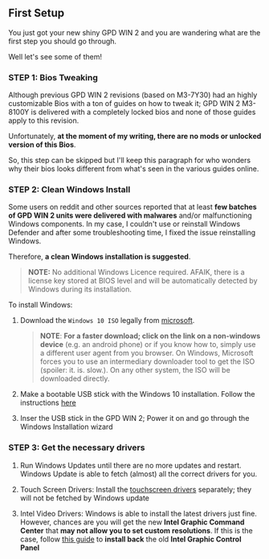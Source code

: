 ## First Setup

You just got your new shiny GPD WIN 2 and you are wandering what are the first step you should go through.

Well let's see some of them!



### STEP 1: Bios Tweaking

Although previous GPD WIN 2 revisions (based on M3-7Y30) had an highly customizable Bios with a ton of guides on how to tweak it; GPD WIN 2 M3-8100Y is delivered with a completely locked bios and none of those guides apply to this revision.

Unfortunately, **at the moment of my writing, there are no mods or unlocked version of this Bios**.

So, this step can be skipped but I'll keep this paragraph for who wonders why their bios looks different from what's seen in the various guides online.



### STEP 2: Clean Windows Install

Some users on reddit and other sources reported that at least **few batches of GPD WIN 2 units were delivered with malwares** and/or malfunctioning Windows components. In my case, I couldn't use or reinstall Windows Defender and after some troubleshooting time, I fixed the issue reinstalling Windows.

Therefore, **a clean Windows installation is suggested**.

> **NOTE:**
>  No additional Windows Licence required. AFAIK, there is a license key stored at BIOS level and will be automatically detected by Windows during its installation.


To install Windows:

1. Download the `Windows 10 ISO` legally from [microsoft](https://www.microsoft.com/en-us/software-download/windows10).
   > **NOTE**:
   > **For a faster download; click on the link on a non-windows device** (e.g. an android phone) or if you know how to, simply use a different user agent from you browser.
   > On Windows, Microsoft forces you to use an intermediary downloader tool to get the ISO (spoiler: it. is. slow.).
   > On any other system, the ISO will be downloaded directly.

2. Make a bootable USB stick with the Windows 10 installation. Follow the instructions [here](https://www.windowscentral.com/how-create-windows-10-usb-bootable-media-uefi-support)

3. Inser the USB stick in the GPD WIN 2; Power it on and go through the Windows Installation wizard



### STEP 3: Get the necessary drivers

1. Run Windows Updates until there are no more updates and restart. Windows Update is able to fetch (almost) all the correct drivers for you.

2. Touch Screen Drivers: Install the [touchscreen drivers](/drivers/GW2-Driver-TouchScreen.zip?raw=true) separately; they will not be fetched by Windows update

3. Intel Video Drivers: Windows is able to install the latest drivers just fine. However, chances are you will get the new **Intel Graphic Command Center** that **may not allow you to set custom resolutions**.   If this is the case, follow [this guide](/wiki/Install_Intel_Graphic_Control_Panel.md) to **install back** the old **Intel Graphic Control Panel**

